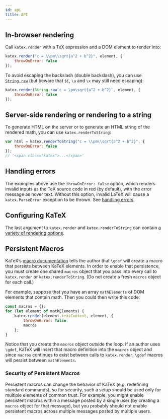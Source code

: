 ```yaml
---
id: api
title: API
---
```

## In-browser rendering
Call `katex.render` with a TeX expression and a DOM element to render into:

```js
katex.render("c = \\pm\\sqrt{a^2 + b^2}", element, {
    throwOnError: false
});
```

To avoid escaping the backslash (double backslash), you can use
[`String.raw`](https://developer.mozilla.org/en-US/docs/Web/JavaScript/Reference/Global_Objects/String/raw)
(but beware that `${`, `\u` and `\x` may still need escaping):
```js
katex.render(String.raw`c = \pm\sqrt{a^2 + b^2}`, element, {
    throwOnError: false
});
```

## Server-side rendering or rendering to a string
To generate HTML on the server or to generate an HTML string of the rendered math, you can use `katex.renderToString`:

```js
var html = katex.renderToString("c = \\pm\\sqrt{a^2 + b^2}", {
    throwOnError: false
});
// '<span class="katex">...</span>'
```

## Handling errors

The examples above use the `throwOnError: false` option, which renders invalid
inputs as the TeX source code in red (by default), with the error message as
hover text.  Without this option, invalid LaTeX will cause a
`katex.ParseError` exception to be thrown.  See [handling errors](error.md).

## Configuring KaTeX

The last argument to `katex.render` and `katex.renderToString` can contain
[a variety of rendering options](options.md).

## Persistent Macros

KaTeX’s [macro documentation](supported.html#gdef) tells the author that `\gdef` will create a macro that persists between KaTeX elements. In order to enable that persistence, you must create one shared `macros` object that you pass into every call to `katex.render` or `katex.renderToString`. (Do not create a fresh `macros` object for each call.)

For example, suppose that you have an array `mathElements` of DOM elements that contain math. Then you could then write this code:

```js
const macros = {};
for (let element of mathElements) {
    katex.render(element.textContent, element, {
        throwOnError: false,
        macros
    };
}
```

Notice that you create the `macros` object outside the loop. If an author uses `\gdef`, KaTeX will insert that macro definition into the `macros` object and since `macros` continues to exist between calls to `katex.render`, `\gdef` macros will persist between `mathElements`.

### Security of Persistent Macros

Persistent macros can change the behavior of KaTeX (e.g. redefining standard commands), so for security, such a setup should be used only for multiple elements of common trust.  For example, you might enable persistent macros within a message posted by a single user (by creating a `macros` object for that message), but you probably should not enable persistent macros across multiple messages posted by multiple users.
